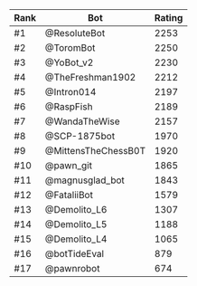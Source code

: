 Rank|Bot|Rating
---|---|---
#1|@ResoluteBot|2253
#2|@ToromBot|2250
#3|@YoBot_v2|2230
#4|@TheFreshman1902|2212
#5|@Intron014|2197
#6|@RaspFish|2189
#7|@WandaTheWise|2157
#8|@SCP-1875bot|1970
#9|@MittensTheChessB0T|1920
#10|@pawn_git|1865
#11|@magnusglad_bot|1843
#12|@FataliiBot|1579
#13|@Demolito_L6|1307
#14|@Demolito_L5|1188
#15|@Demolito_L4|1065
#16|@botTideEval|879
#17|@pawnrobot|674
